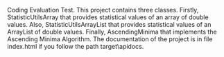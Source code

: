 Coding Evaluation Test. 
This project contains three classes. Firstly, StatisticUtilsArray that provides statistical values 
of an array of double values. Also, StatisticUtilsArrayList that provides statistical values of 
an ArrayList of double values. Finally, AscendingMinima that implements the Ascending Minima Algorithm. 
The documentation of the project is in file index.html if you follow the path target\apidocs.
